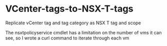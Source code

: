 # VCenter-tags-to-NSX-T-tags
Replicate vCenter tag and tag category as NSX T tag and scope

The nsxtpolicyservice cmdlet has a limitation on the number of vms it can see, so I wrote a curl command to iterate through each vm
